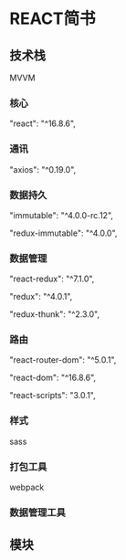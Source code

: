 # REACT简书

## 技术栈

MVVM

### 核心

  "react": "^16.8.6", 

### 通讯

  "axios": "^0.19.0", 

### 数据持久

  "immutable": "^4.0.0-rc.12", 

   "redux-immutable": "^4.0.0", 

### 数据管理

  "react-redux": "^7.1.0", 

  "redux": "^4.0.1", 

  "redux-thunk": "^2.3.0", 

### 路由

  "react-router-dom": "^5.0.1", 

  "react-dom": "^16.8.6", 

  "react-scripts": "3.0.1", 

### 样式

sass

### 打包工具

webpack

### 数据管理工具



## 模块